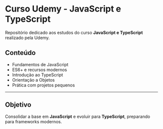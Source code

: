 # Curso Udemy - JavaScript e TypeScript

Repositório dedicado aos estudos do curso **JavaScript e TypeScript** realizado pela Udemy.

## Conteúdo
- Fundamentos de JavaScript
- ES6+ e recursos modernos
- Introdução ao TypeScript
- Orientação a Objetos
- Prática com projetos pequenos

---

## Objetivo
Consolidar a base em **JavaScript** e evoluir para **TypeScript**, preparando para frameworks modernos.
